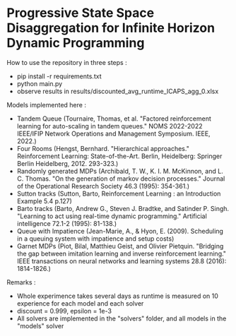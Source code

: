 # Progressive State Space Disaggregation for Infinite Horizon Dynamic Programming

How to use the repository in three steps :
- pip install -r requirements.txt
- python main.py
- observe results in results/discounted_avg_runtime_ICAPS_agg_0.xlsx

Models implemented here :
- Tandem Queue (Tournaire, Thomas, et al. "Factored reinforcement learning for auto-scaling in tandem queues." NOMS 2022-2022 IEEE/IFIP Network Operations and Management Symposium. IEEE, 2022.)
- Four Rooms (Hengst, Bernhard. "Hierarchical approaches." Reinforcement Learning: State-of-the-Art. Berlin, Heidelberg: Springer Berlin Heidelberg, 2012. 293-323.)
- Randomly generated MDPs (Archibald, T. W., K. I. M. McKinnon, and L. C. Thomas. "On the generation of markov decision processes." Journal of the Operational Research Society 46.3 (1995): 354-361.)
- Sutton tracks (Sutton, Barto, Reinforcement Learning : an Introduction Example 5.4 p.127)
- Barto tracks (Barto, Andrew G., Steven J. Bradtke, and Satinder P. Singh. "Learning to act using real-time dynamic programming." Artificial intelligence 72.1-2 (1995): 81-138.)
- Queue with Impatience (Jean-Marie, A., & Hyon, E. (2009). Scheduling in a queuing system with impatience and setup costs)
- Garnet MDPs (Piot, Bilal, Matthieu Geist, and Olivier Pietquin. "Bridging the gap between imitation learning and inverse reinforcement learning." IEEE transactions on neural networks and learning systems 28.8 (2016): 1814-1826.)

Remarks :
- Whole experimence takes several days as runtime is measured on 10 experience for each model and each solver
- discount = 0.999, epsilon = 1e-3
- All solvers are implemented in the "solvers" folder, and all models in the "models" solver